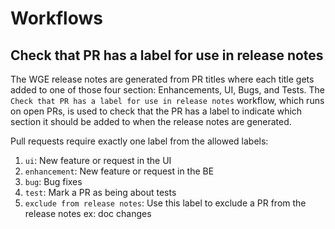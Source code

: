 # Workflows

##  Check that PR has a label for use in release notes

The WGE release notes are generated from PR titles where each title gets added to one of those four section: Enhancements, UI, Bugs, and Tests. The `Check that PR has a label for use in release notes` workflow, which runs on open PRs, is used to check that the PR has a label to indicate which section it should be added to when the release notes are generated.

Pull requests require exactly one label from the allowed labels:

 1. `ui`: New feature or request in the UI
 1. `enhancement`: New feature or request in the BE
 2. `bug`: Bug fixes
 3. `test`: Mark a PR as being about tests
 4. `exclude from release notes`: Use this label to exclude a PR from the release notes ex: doc changes
